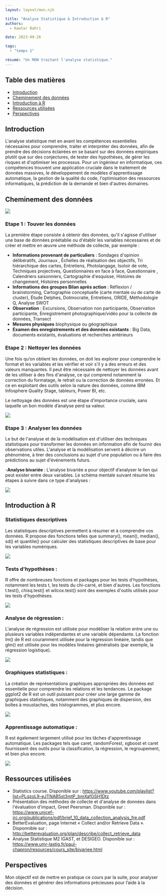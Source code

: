 ```yaml
---
layout: layout/mon.njk

title: "Analyse Statistique & Introduction à R"
authors:
  - Kawtar Bahri

date: 2023-09-26

tags: 
  - "temps 1"

résumé: "Un MON traitant l'analyse statistique."
---
```

## Table des matières

- [Introduction](#section-1)
- [Cheminement des données](#section-2)
- [Introduction à R](#section-3)
- [Ressources utilisées](#section-4)
- [Perspectives](#section-5)

## Introduction <a id="section-1"></a>
L'analyse statistique met en avant les compétences essentielles nécessaires pour comprendre, traiter et interpréter des données, afin de prendre des décisions éclairées en se basant sur des données empiriques plutôt que sur des conjectures, de tester des hypothèses, de gérer les risques et d'optimiser les processus. Pour un ingénieur en informatique, ces compétences trouvent une application cruciale dans le traitement de données massives, le développement de modèles d'apprentissage automatique, la gestion de la qualité du code, l'optimisation des ressources informatiques, la prédiction de la demande et bien d'autres domaines. 


## Cheminement des données <a id="section-2"></a>
 <img src="stat.png">
 <br/>

### Etape 1 : Touver les données

La première étape consiste à obtenir des données, qu'il s'agisse d'utiliser une base de données préétablie ou d'établir les variables nécessaires et de créer et mettre en œuvre une méthode de collecte, par exemple : 

- **Informations provenant de particuliers** : Sondages d'opinion délibératifs, Journaux , Échelles de réalisation des objectifs, Tri hiérarchique des cartes, Entretiens, Photolangage, Isoloir de vote, Techniques projectives, Questionnaires en face à face, Questionnaire , Calendriers saisonniers, Cartographie d'esquisse, Histoires de changement, Histoires personnelles
-	**Informations des groupes Bilan après action** : Réflexion / brainstorming, Cartographie conceptuelle (carte mentale ou de carte de cluster), Étude Delphes, Dotmocratie, Entretiens, ORIDE, Méthodologie Q, Analyse SWOT
-	**Observation** : Excursions, Observation non participante, Observation participante, Enregistrement photographique/vidéo pour la collecte de données, Transect
-	**Mesures physiques** biophysique ou géographique
-	**Examen des enregistrements et des données existants** : Big Data, documents existants, évaluations et recherches antérieurs 

### Etape 2 : Nettoyer les données 
Une fois qu’on obtient les données, on doit les explorer pour comprendre le format et les variables et les vérifier et voir s'il y a des erreurs et des valeurs manquantes. Il peut être nécessaire de nettoyer les données avant de les utiliser à des fins d'analyse, ce qui comprend notamment la correction du formatage, le retrait ou la correction de données erronées. 
Et ce en exploitant des outils selon la nature des données, comme IBM Infosphere Quality Stage, tableurs, Power BI, etc.

Le nettoyage des données est une étape d’importance cruciale, sans laquelle un bon modèle d’analyse perd sa valeur.

 <img src="garbage.png">
 <br/>

### Etape 3 : Analyser les données
Le but de l'analyse et de la modélisation est d'utiliser des techniques statistiques pour transformer les données en information afin de fournir des observations utiles. L'analyse et la modélisation servent à décrire un phénomène, à tirer des conclusions au sujet d'une population ou à faire des prédictions au sujet d'événements futurs.
 
 -**Analyse bivariée** : L’analyse bivariée a pour objectif d’analyser le lien qui peut exister entre deux variables. Le schéma mentale suivant résume les étapes à suivre dans ce type d'analyses : 

<img src="bivar.png">
 <br/>

## Introduction à R <a id="section-3"></a>
### Statistiques descriptives 
Les statistiques descriptives permettent à résumer et à comprendre vos données. R propose des fonctions telles que summary(), mean(), median(), sd() et quantile() pour calculer des statistiques descriptives de base pour les variables numériques.

<img src="stat desc.png">
 <br/>

### Tests d'hypothèses :
R offre de nombreuses fonctions et packages pour les tests d'hypothèses, notamment les tests t, les tests du chi-carré, et bien d'autres. Les fonctions t.test(), chisq.test() et wilcox.test() sont des exemples d'outils utilisés pour les tests d'hypothèses.

<img src="test.png">
 <br/>

### Analyse de régression :
L'analyse de régression est utilisée pour modéliser la relation entre une ou plusieurs variables indépendantes et une variable dépendante. La fonction lm() de R est couramment utilisée pour la régression linéaire, tandis que glm() est utilisée pour les modèles linéaires généralisés (par exemple, la régression logistique).

<img src="regression.png">
 <br/>

### Graphiques statistiques :
La création de représentations graphiques appropriées des données est essentielle pour comprendre les relations et les tendances. Le package ggplot2 de R est un outil puissant pour créer une large gamme de graphiques statistiques, notamment des graphiques de dispersion, des boîtes à moustaches, des histogrammes, et plus encore.

<img src="fctgraph.png">
 <br/>

### Apprentissage automatique :
R est également largement utilisé pour les tâches d'apprentissage automatique. Les packages tels que caret, randomForest, xgboost et caret fournissent des outils pour la classification, la régression, le regroupement, et bien plus encore.

<img src="xgboost.png">
 <br/>

## Ressources utilisées <a id="section-4"></a>
-	Statistics course. Disponible sur : https://www.youtube.com/playlist?list=PLqzoL9-eJTNAB5st3mtP_bmXafGSH1Dtz 
- Présentation des méthodes de collecte et d'analyse de données dans l'évaluation d'impact, Greet Peersman. Disponible sur : https://www.unicef-irc.org/publications/pdf/brief_10_data_collection_analysis_fre.pdf
- BetterEvaluation, page Internet « Collect and/or Retrieve Data ». Disponnible sur : http://betterevaluation.org/plan/describe/collect_retrieve_data 
- Analyse Statistique M2 IGAST, et DESIGEO. Disponible sur : https://www.umr-lastig.fr/paul-chapron/resources/cours_site/bivariee.html

## Perspectives <a id="section-5"></a>
Mon objectif est de mettre en pratique ce cours par la suite, pour analyser des données et générer des informations précieuses pour l’aide à la décision. 